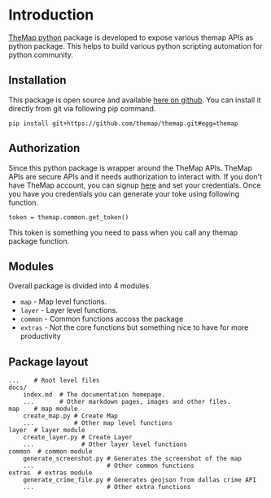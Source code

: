 # Introduction

[TheMap python](https://github.com/themap/themap) package is developed to expose various themap APIs as python package. This helps to build various python scripting automation for python community.

## Installation


This package is open source and available [here on github](https://github.com/themap/themap). You can install it directly from git via following pip command.

    pip install git+https://github.com/themap/themap.git#egg=themap


## Authorization

Since this python package is wrapper around the TheMap APIs. TheMap APIs are secure APIs and it needs authorization to interact with. If you don't have TheMap account, you can signup [here](https://themap.net/auth/signup) and set your credentials. Once you have you credentials you can generate your toke using following function.

    token = themap.common.get_token()

This token is something you need to pass when you call any themap package function.

## Modules

Overall package is divided into 4 modules.

* `map` - Map level functions.
* `layer` - Layer level functions.
* `common` - Common functions accoss the package
* `extras` - Not the core functions but something nice to have for more productivity

## Package layout

    ...    # Root level files
    docs/
        index.md  # The documentation homepage.
        ...       # Other markdown pages, images and other files.
    map    # map module
        create_map.py # Create Map
        ...           # Other map level functions
    layer  # layer module
        create_layer.py # Create Layer
        ...             # Other layer level functions
    common  # common module
        generate_screenshot.py # Generates the screenshot of the map
        ...                    # Other common functions
    extras  # extras module
        generate_crime_file.py # Generates geojson from dallas crime API
        ...                    # Other extra functions
